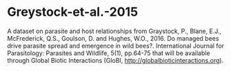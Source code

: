 # Greystock-et-al.-2015

A dataset on parasite and host relationships from Graystock, P., Blane, E.J., McFrederick, Q.S., Goulson, D. and Hughes, W.O., 2016. Do managed bees drive parasite spread and emergence in wild bees?. International Journal for Parasitology: Parasites and Wildlife, 5(1), pp.64-75 that will be available through Global Biotic Interactions (GloBI, http://globalbioticinteractions.org).
